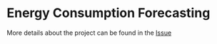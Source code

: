 # Energy Consumption Forecasting

More details about the project can be found in the [Issue](https://github.com/orgs/unifyai/projects/18?pane=issue&itemId=54204534)